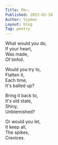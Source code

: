 ```yaml
---
Title: Pm₅₁  
Published: 2023-02-26
Author: Szymon  
Layout: blog  
Tag: poetry  
---
```

What would you do,  
If your heart,  
Was made,  
Of tinfoil.  

Would you try to,  
Flatten it,  
Each time,  
It's balled up?  

Bring it back to,  
It's old state,  
Shiny,  
Unblemished?  

Or would you let,  
It keep all,  
The spikes,  
Crevices.  
